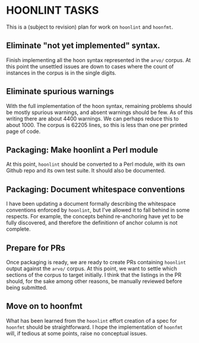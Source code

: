 # HOONLINT TASKS

This is a (subject to revision) plan for work on `hoonlint` and
`hoonfmt`.

## Eliminate "not yet implemented" syntax.

Finish implementing all the hoon syntax represented in
the `arvo/` corpus.
At this point the unsettled issues are 
down to cases where the count of instances in the corpus is
in the single digits.

## Eliminate spurious warnings

With the full implementation of the hoon syntax,
remaining problems should be mostly spurious warnings,
and absent warnings should be few.
As of this writing there are about 4400 warnings.
We can perhaps reduce this to about 1000.
The corpus is 62205 lines, so this is
less than one per printed page of code.

## Packaging: Make hoonlint a Perl module

At this point, `hoonlint` should be converted to
a Perl module,
with its own Github repo
and its own test suite.
It should also be documented.

## Packaging: Document whitespace conventions

I have been updating a document formally describing
the whitespace conventions enforced by `hoonlint`,
but I've allowed it to fall behind in some respects.
For example, the concepts behind re-anchoring have
yet to be fully discovered,
and therefore the definitionn of anchor column
is not complete.

## Prepare for PRs

Once packaging is ready,
we are ready to create PRs containing `hoonlint`
output
against the `arvo/`
corpus.
At this point, we want to settle which sections
of the corpus to target initially.
I think that the listings in the PR should,
for the sake among other reasons,
be manually reviewed before being submitted.

## Move on to hoonfmt

What has been learned from the `hoonlint` effort
creation of a spec for `hoonfmt` should be straightforward.
I hope the implementation of `hoonfmt` will,
if tedious at some points,
raise no conceptual issues.
